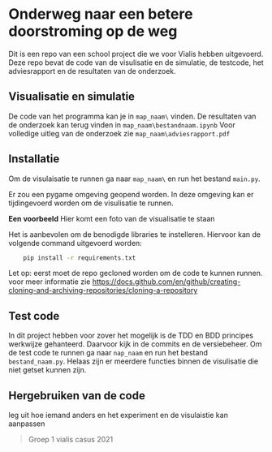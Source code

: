 # Onderweg naar een betere doorstroming op de weg

Dit is een repo van een school project die we voor Vialis hebben uitgevoerd. 
Deze repo bevat de code van de visulisatie en de simulatie, de testcode, het adviesrapport en de resultaten van de onderzoek. 


## Visualisatie en simulatie 
De code van het programma kan je in `map_naam\` vinden. De resultaten van de onderzoek kan terug vinden in `map_naam\bestandnaam.ipynb` 
Voor volledige uitleg van de onderzoek zie `map_naam\adviesrapport.pdf`

## Installatie

Om de visulaisatie te runnen ga naar `map_naam\` en run het bestand `main.py`.

Er zou een pygame omgeving geopend worden. In deze omgeving kan er tijdingevoerd worden om de visulisatie te runnen.

**Een voorbeeld** 
Hier komt een foto van de visualisatie te staan

Het is aanbevolen om de benodigde libraries te instelleren. Hiervoor kan de volgende command uitgevoerd worden:
```bash
    pip install -r requirements.txt
``` 
Let op: eerst moet de repo gecloned worden om de code te kunnen runnen.
voor meer informatie zie https://docs.github.com/en/github/creating-cloning-and-archiving-repositories/cloning-a-repository

## Test code

In dit project hebben voor zover het mogelijk is de TDD en BDD principes werkwijze gehanteerd.
Daarvoor kijk in de commits en de versiebeheer. 
Om de test code te runnen ga naar `nap_naam` en run het bestand `bestand_naam.py`. 
Helaas zijn er meerdere functies binnen de visulisatie die niet getset kunnen zijn.


## Hergebruiken van de code 
leg uit hoe iemand anders en het experiment en de visulaistie kan aanpassen

> Groep 1 vialis casus 2021
